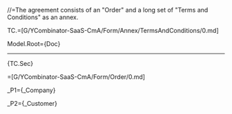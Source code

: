 //=The agreement consists of an "Order" and a long set of "Terms and Conditions" as an annex.

TC.=[G/YCombinator-SaaS-CmA/Form/Annex/TermsAndConditions/0.md]

Model.Root={Doc}<hr>{TC.Sec}

=[G/YCombinator-SaaS-CmA/Form/Order/0.md]

_P1={_Company}

_P2={_Customer}